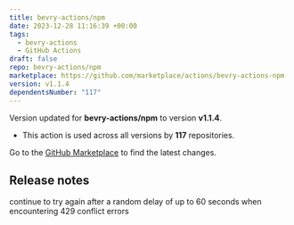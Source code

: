 ```yaml
---
title: bevry-actions/npm
date: 2023-12-28 11:16:39 +00:00
tags:
  - bevry-actions
  - GitHub Actions
draft: false
repo: bevry-actions/npm
marketplace: https://github.com/marketplace/actions/bevry-actions-npm
version: v1.1.4
dependentsNumber: "117"
---
```



Version updated for **bevry-actions/npm** to version **v1.1.4**.
- This action is used across all versions by **117** repositories.

Go to the [GitHub Marketplace](https://github.com/marketplace/actions/bevry-actions-npm) to find the latest changes.

## Release notes

continue to try again after a random delay of up to 60 seconds when encountering 429 conflict errors
